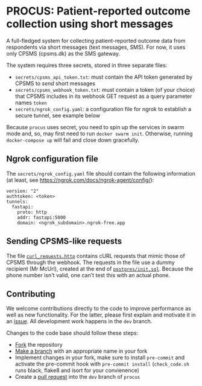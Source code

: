 # PROCUS: Patient-reported outcome collection using short messages
A full-fledged system for collecting patient-reported outcome data from respondents via short messages (text messages, SMS).  For now, it uses only CPSMS (cpsms.dk) as the SMS gateway.

The system requires three secrets, stored in three separate files:

- `secrets/cpsms_api_token.txt`: must contain the API token generated by CPSMS to *send* short messages
- `secrets/cpsms_webhook_token.txt`: must contain a token (of your choice) that CPSMS includes in its webhook GET request as a query parameter names `token`
- `secrets/ngrok_config.yaml`: a configuration file for ngrok to establish a secure tunnel, see example below

Because `procus` uses secret, you need to spin up the services in swarm mode and, so, may first need to run `docker swarm init`. Otherwise, running `docker-compose up` will fail and close down gracefully.

## Ngrok configuration file
The `secrets/ngrok_config.yaml` file should contain the following information (at least, see https://ngrok.com/docs/ngrok-agent/config/):

```
version: "2"
authtoken: <token>
tunnels:
  fastapi:
    proto: http
    addr: fastapi:5000
    domain: <ngrok_subdomain>.ngrok-free.app
```

## Sending CPSMS-like requests
The file [`curl_requests.http`](/curl_requests.http) contains cURL requests that mimic those of CPSMS through the webhook. The requests in the file use a dummy recipient (Mr McUrl), created at the end of [`postgres/init.sql`](/postgres/init.sql). Because the phone number isn't valid, one can't test this with an actual phone.

## Contributing
We welcome contributions directly to the code to improve performance as well as new functionality. For the latter, please first explain and motivate it in an [issue](https://github.com/epiben/procus/issues). All development work happens in the `dev` branch.

Changes to the code base should follow these steps:

- [Fork](https://docs.github.com/en/get-started/quickstart/fork-a-repo) the repository
- [Make a branch](https://docs.github.com/en/pull-requests/collaborating-with-pull-requests/proposing-changes-to-your-work-with-pull-requests/creating-and-deleting-branches-within-your-repository) with an appropriate name in your fork
- Implement changes in your fork, make sure to install `pre-commit` and activate the pre-commit hook with `pre-commit install` (`check_code.sh` runs black, flake8 and isort for your convienence)
- Create a [pull request](https://docs.github.com/en/pull-requests/collaborating-with-pull-requests/proposing-changes-to-your-work-with-pull-requests/creating-a-pull-request-from-a-fork) into the `dev` branch of `procus`
